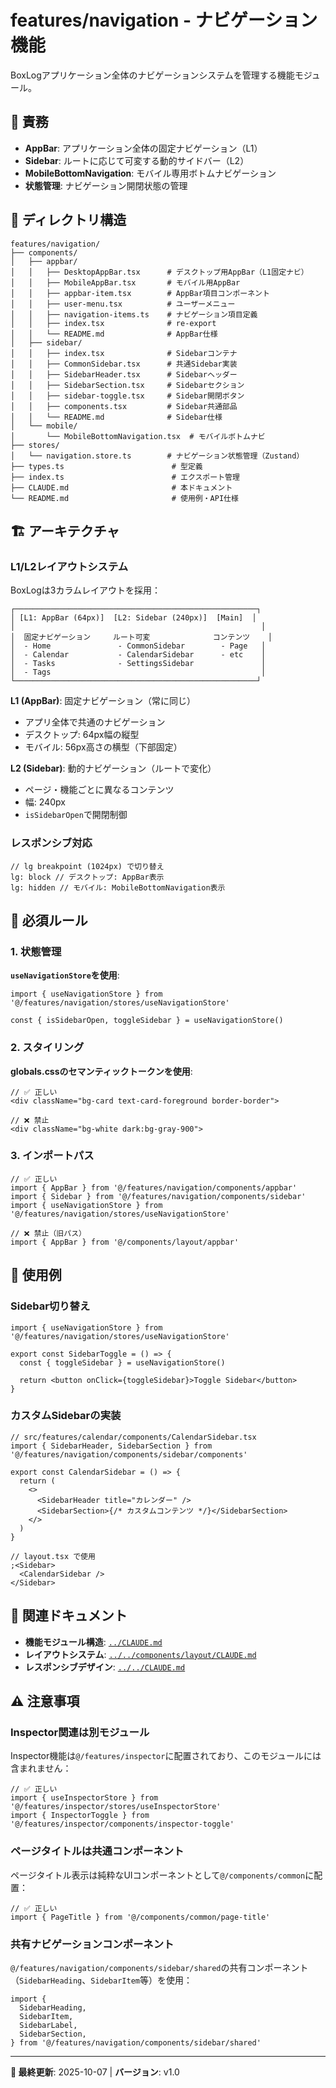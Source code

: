 # features/navigation - ナビゲーション機能

BoxLogアプリケーション全体のナビゲーションシステムを管理する機能モジュール。

## 🎯 責務

- **AppBar**: アプリケーション全体の固定ナビゲーション（L1）
- **Sidebar**: ルートに応じて可変する動的サイドバー（L2）
- **MobileBottomNavigation**: モバイル専用ボトムナビゲーション
- **状態管理**: ナビゲーション開閉状態の管理

## 📁 ディレクトリ構造

```
features/navigation/
├── components/
│   ├── appbar/
│   │   ├── DesktopAppBar.tsx      # デスクトップ用AppBar（L1固定ナビ）
│   │   ├── MobileAppBar.tsx       # モバイル用AppBar
│   │   ├── appbar-item.tsx        # AppBar項目コンポーネント
│   │   ├── user-menu.tsx          # ユーザーメニュー
│   │   ├── navigation-items.ts    # ナビゲーション項目定義
│   │   ├── index.tsx              # re-export
│   │   └── README.md              # AppBar仕様
│   ├── sidebar/
│   │   ├── index.tsx              # Sidebarコンテナ
│   │   ├── CommonSidebar.tsx      # 共通Sidebar実装
│   │   ├── SidebarHeader.tsx      # Sidebarヘッダー
│   │   ├── SidebarSection.tsx     # Sidebarセクション
│   │   ├── sidebar-toggle.tsx     # Sidebar開閉ボタン
│   │   ├── components.tsx         # Sidebar共通部品
│   │   └── README.md              # Sidebar仕様
│   └── mobile/
│       └── MobileBottomNavigation.tsx  # モバイルボトムナビ
├── stores/
│   └── navigation.store.ts        # ナビゲーション状態管理（Zustand）
├── types.ts                        # 型定義
├── index.ts                        # エクスポート管理
├── CLAUDE.md                       # 本ドキュメント
└── README.md                       # 使用例・API仕様
```

## 🏗️ アーキテクチャ

### L1/L2レイアウトシステム

BoxLogは3カラムレイアウトを採用：

```
┌──────────────────────────────────────────────────────┐
│ [L1: AppBar (64px)]  [L2: Sidebar (240px)]  [Main]  │
│                                                       │
│  固定ナビゲーション     ルート可変              コンテンツ    │
│  - Home               - CommonSidebar        - Page   │
│  - Calendar           - CalendarSidebar      - etc    │
│  - Tasks              - SettingsSidebar               │
│  - Tags                                               │
└──────────────────────────────────────────────────────┘
```

**L1 (AppBar)**: 固定ナビゲーション（常に同じ）

- アプリ全体で共通のナビゲーション
- デスクトップ: 64px幅の縦型
- モバイル: 56px高さの横型（下部固定）

**L2 (Sidebar)**: 動的ナビゲーション（ルートで変化）

- ページ・機能ごとに異なるコンテンツ
- 幅: 240px
- `isSidebarOpen`で開閉制御

### レスポンシブ対応

```tsx
// lg breakpoint (1024px) で切り替え
lg: block // デスクトップ: AppBar表示
lg: hidden // モバイル: MobileBottomNavigation表示
```

## 🚨 必須ルール

### 1. 状態管理

**`useNavigationStore`を使用**:

```tsx
import { useNavigationStore } from '@/features/navigation/stores/useNavigationStore'

const { isSidebarOpen, toggleSidebar } = useNavigationStore()
```

### 2. スタイリング

**globals.cssのセマンティックトークンを使用**:

```tsx
// ✅ 正しい
<div className="bg-card text-card-foreground border-border">

// ❌ 禁止
<div className="bg-white dark:bg-gray-900">
```

### 3. インポートパス

```tsx
// ✅ 正しい
import { AppBar } from '@/features/navigation/components/appbar'
import { Sidebar } from '@/features/navigation/components/sidebar'
import { useNavigationStore } from '@/features/navigation/stores/useNavigationStore'

// ❌ 禁止（旧パス）
import { AppBar } from '@/components/layout/appbar'
```

## 📖 使用例

### Sidebar切り替え

```tsx
import { useNavigationStore } from '@/features/navigation/stores/useNavigationStore'

export const SidebarToggle = () => {
  const { toggleSidebar } = useNavigationStore()

  return <button onClick={toggleSidebar}>Toggle Sidebar</button>
}
```

### カスタムSidebarの実装

```tsx
// src/features/calendar/components/CalendarSidebar.tsx
import { SidebarHeader, SidebarSection } from '@/features/navigation/components/sidebar/components'

export const CalendarSidebar = () => {
  return (
    <>
      <SidebarHeader title="カレンダー" />
      <SidebarSection>{/* カスタムコンテンツ */}</SidebarSection>
    </>
  )
}

// layout.tsx で使用
;<Sidebar>
  <CalendarSidebar />
</Sidebar>
```

## 🔗 関連ドキュメント

- **機能モジュール構造**: [`../CLAUDE.md`](../CLAUDE.md)
- **レイアウトシステム**: [`../../components/layout/CLAUDE.md`](../../components/layout/CLAUDE.md)
- **レスポンシブデザイン**: [`../../CLAUDE.md`](../../CLAUDE.md)

## ⚠️ 注意事項

### Inspector関連は別モジュール

Inspector機能は`@/features/inspector`に配置されており、このモジュールには含まれません：

```tsx
// ✅ 正しい
import { useInspectorStore } from '@/features/inspector/stores/useInspectorStore'
import { InspectorToggle } from '@/features/inspector/components/inspector-toggle'
```

### ページタイトルは共通コンポーネント

ページタイトル表示は純粋なUIコンポーネントとして`@/components/common`に配置：

```tsx
// ✅ 正しい
import { PageTitle } from '@/components/common/page-title'
```

### 共有ナビゲーションコンポーネント

`@/features/navigation/components/sidebar/shared`の共有コンポーネント（`SidebarHeading`、`SidebarItem`等）を使用：

```tsx
import {
  SidebarHeading,
  SidebarItem,
  SidebarLabel,
  SidebarSection,
} from '@/features/navigation/components/sidebar/shared'
```

---

**📖 最終更新**: 2025-10-07 | **バージョン**: v1.0
